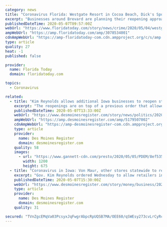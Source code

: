 ```yaml
---
category: news
title: "Coronavirus Florida: Westgate Resort in Cocoa Beach, Dick's Sporting Goods among first businesses to reopen"
excerpt: "Businesses around Brevard are planning their reopening approaches as state-issued coronavirus restrictions begin to ease."
publishedDateTime: 2020-05-07T09:57:00Z
webUrl: "https://www.floridatoday.com/story/news/crime/2020/05/04/westgate-resort-cocoa-beach-among-first-businesses-reopen/3078534001/"
ampWebUrl: "https://amp.floridatoday.com/amp/3078534001"
cdnAmpWebUrl: "https://amp-floridatoday-com.cdn.ampproject.org/c/s/amp.floridatoday.com/amp/3078534001"
type: article
quality: 27
heat: -1
published: false

provider:
  name: Florida Today
  domain: floridatoday.com

topics:
  - Coronavirus

related:
  - title: "Kim Reynolds allows additional Iowa businesses to reopen statewide on May 8"
    excerpt: "The reopenings are on top of a previous order that allowed some retail businesses, to open in 77 of Iowa's 99 counties beginning on May 1 as the state eases social distancing restrictions from the coronavirus."
    publishedDateTime: 2020-05-07T13:33:00Z
    webUrl: "https://www.desmoinesregister.com/story/news/politics/2020/05/06/kim-reynolds-coronavirus-covid-19-business-reopenings-dentists-campgrounds-drive-in-theaters-tanning/5179507002/"
    ampWebUrl: "https://amp.desmoinesregister.com/amp/5179507002"
    cdnAmpWebUrl: "https://amp-desmoinesregister-com.cdn.ampproject.org/c/s/amp.desmoinesregister.com/amp/5179507002"
    type: article
    provider:
      name: Des Moines Register
      domain: desmoinesregister.com
    quality: 58
    images:
      - url: "https://www.gannett-cdn.com/presto/2020/05/05/PDEM/8ef53509-668a-4fb2-b93f-b7006e3ff19e-050520_Gov_Kim_Reynolds_conference_1.JPG?auto=webp&crop=2999,1687,x0,y152&format=pjpg&width=1200"
        width: 1200
        height: 675
  - title: "Coronavirus in Iowa: Von Maur, other stores statewide to reopen Friday as COVID-19 business restrictions ease"
    excerpt: "Gov. Kim Reynolds ordered Wednesday to allow retailers in previously-restricted counties to open Friday, May 8."
    publishedDateTime: 2020-05-07T15:30:00Z
    webUrl: "https://www.desmoinesregister.com/story/money/business/2020/05/07/iowa-coronavirus-covid-19-restrictions-lifting-businesses-retailers-getting-ready-to-reopen/3087291001/"
    type: article
    provider:
      name: Des Moines Register
      domain: desmoinesregister.com
    quality: 31

secured: "TVnZgcEMqVa03PcsyxJqFwgrAbpcRpUQSB7MA/OEE60/qSWEsy273cvLrCyRcQFaDWUDm1esdGUbi2iIIwEEJ0EPBbA19550hWLS9QQXEyKwzB+x68NK9OIFBbOO+Jxttvi6gHpgHR+hP0fpdG/7CUfd96rwwLsXg7MgQQtvOAoLaxFCbFv8Nj4/pn1ZPza1tbUEu4fY/BSfcFGJkSL+7TpqAPv3IF8PGg3W1gxCrOROTfbNtjs2f+cx/jtgf8QeH2W0KEaJW8NaRChARrmbIui0ciUS+6a79jgmZc6apSKO+wCFWJyaYULTyeRrjGyvsfKZODC4IC/lBnaVzMLT5AtrKUoR8wK1R4xlThqYhjJzBtCS8wODH6P8ucHBGKk6ow8oJ3TDDQKNmlyzU2UqaO69WdR28W/e01ntbKueaU1QZIjIedGK6poT1wFxYuu+oFxpsgm9LFsiyWlXy+6RTz17q6EhtL7pIvKKSk0/8ks=;Nln3rHxEATrlE5V3OufBbw=="
---
```


